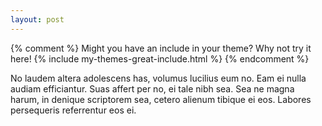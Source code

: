 ```yaml
---
layout: post
---
```


<div id='myDiv'>
<!-- Plotly chart will be drawn inside this DIV -->
</div>
    
<script>
        Plotly.d3.json('https://raw.githubusercontent.com/n103/n103.github.io/master/_posts/tod.json', function(fig) {

            var data = {
                type: "sankey",
                domain: {
                    x: [0, 1],
                    y: [0, 1]
                },
                orientation: "h",
                valueformat: ".0f",
                node: {
                    pad: 15,
                    thickness: 15,
                    line: {
                        color: "black",
                        width: 0.5
                    },
                    label: fig.data[0].node.label,
                    color: fig.data[0].node.color
                },

                link: {
                    source: fig.data[0].link.source,
                    target: fig.data[0].link.target,
                    value: fig.data[0].link.value,
                    label: fig.data[0].link.label
                }
            }

            var data = [data]

            var layout = {
                //width: 2000,
                height: 5500,
                autosize: true,
                font: {
                    size: 10
                }
            }

            Plotly.newPlot('myDiv', data, layout)
        });
</script>
{% comment %}
Might you have an include in your theme? Why not try it here!
{% include my-themes-great-include.html %}
{% endcomment %}

No laudem altera adolescens has, volumus lucilius eum no. Eam ei nulla audiam efficiantur. Suas affert per no, ei tale nibh sea. Sea ne magna harum, in denique scriptorem sea, cetero alienum tibique ei eos. Labores persequeris referrentur eos ei.
